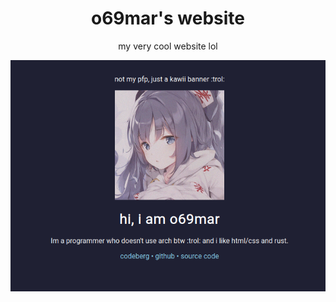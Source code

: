 <div align="center">
<h1>o69mar's website</h1>
<p>my very cool website lol</p>
<img src="./assets/ss.png">
</div>